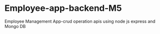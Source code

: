 # Employee-app-backend-M5
Employee Management App-crud operation apis using node js express and Mongo DB
